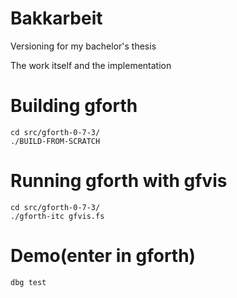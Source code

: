 Bakkarbeit
==========

Versioning for my bachelor's thesis

The work itself and the implementation

# Building gforth

```Shell
cd src/gforth-0-7-3/
./BUILD-FROM-SCRATCH
```

# Running gforth with gfvis

```Shell
cd src/gforth-0-7-3/
./gforth-itc gfvis.fs
```

# Demo(enter in gforth)

```Forth
dbg test
```
